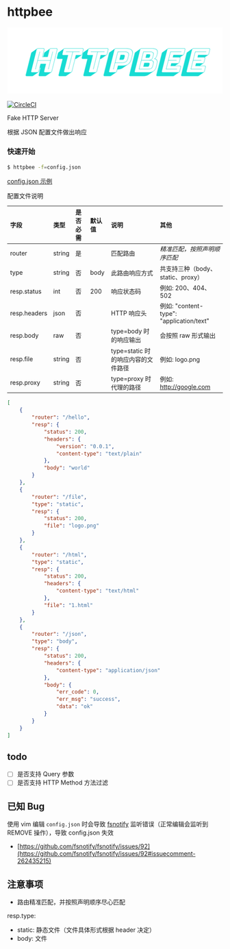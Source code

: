 # httpbee

![](logo.png)

[![CircleCI](https://circleci.com/gh/haozibi/httpbee.svg?style=svg&circle-token=459b435a854f30ff9ac58dcf43469a01ee369a23)](https://circleci.com/gh/haozibi/httpbee)

Fake HTTP Server

根据 JSON 配置文件做出响应

### 快速开始

```bash
$ httpbee -f=config.json
```

[config.json 示例](examples/config.json)

配置文件说明

|字段|类型|是否必需|默认值|说明|其他|
|:--|:--|:--|:--|:--|:--|
|router|string|是||匹配路由|*精准匹配，按照声明顺序匹配*|
|type|string|否|body|此路由响应方式|共支持三种（body、static、proxy）|
|resp.status|int|否|200|响应状态码|例如: 200、404、502|
|resp.headers|json|否||HTTP 响应头|例如: "content-type": "application/text" |
|resp.body|raw|否||type=body 时的响应输出|会按照 raw 形式输出|
|resp.file|string|否||type=static 时的响应内容的文件路径|例如: logo.png|
|resp.proxy|string|否||type=proxy 时代理的路径|例如: http://google.com|

```json
[
    {
        "router": "/hello",
        "resp": {
            "status": 200,
            "headers": {
                "version": "0.0.1",
                "content-type": "text/plain"
            },
            "body": "world"
        }
    },
    {
        "router": "/file",
        "type": "static",
        "resp": {
            "status": 200,
            "file": "logo.png"
        }
    },
    {
        "router": "/html",
        "type": "static",
        "resp": {
            "status": 200,
            "headers": {
                "content-type": "text/html"
            },
            "file": "1.html"
        }
    },
    {
        "router": "/json",
        "type": "body",
        "resp": {
            "status": 200,
            "headers": {
                "content-type": "application/json"
            },
            "body": {
                "err_code": 0,
                "err_msg": "success",
                "data": "ok"
            }
        }
    }
]
```

## todo

- [ ] 是否支持 Query 参数
- [ ] 是否支持 HTTP Method 方法过滤

## 已知 Bug

使用 vim 编辑 `config.json` 时会导致 [fsnotify](https://github.com/fsnotify/fsnotify) 监听错误（正常编辑会监听到 REMOVE 操作），导致 config.json 失效

- [https://github.com/fsnotify/fsnotify/issues/92](https://github.com/fsnotify/fsnotify/issues/92#issuecomment-262435215)

## 注意事项

- 路由精准匹配，并按照声明顺序尽心匹配

resp.type:

- static: 静态文件（文件具体形式根据 header 决定）
- body: 文件
